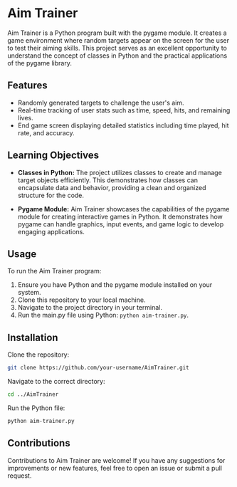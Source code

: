 # Aim Trainer

Aim Trainer is a Python program built with the pygame module. It creates a game environment where random targets appear on the screen for the user to test their aiming skills. This project serves as an excellent opportunity to understand the concept of classes in Python and the practical applications of the pygame library.

## Features
- Randomly generated targets to challenge the user's aim.
- Real-time tracking of user stats such as time, speed, hits, and remaining lives.
- End game screen displaying detailed statistics including time played, hit rate, and accuracy.

## Learning Objectives
- **Classes in Python:** The project utilizes classes to create and manage target objects efficiently. This demonstrates how classes can encapsulate data and behavior, providing a clean and organized structure for the code.
  
- **Pygame Module:** Aim Trainer showcases the capabilities of the pygame module for creating interactive games in Python. It demonstrates how pygame can handle graphics, input events, and game logic to develop engaging applications.

## Usage
To run the Aim Trainer program:
1. Ensure you have Python and the pygame module installed on your system.
2. Clone this repository to your local machine.
3. Navigate to the project directory in your terminal.
4. Run the main.py file using Python: `python aim-trainer.py`.

## Installation

Clone the repository:
   ```bash
   git clone https://github.com/your-username/AimTrainer.git
   ```
Navigate to the correct directory:
   ```bash
   cd ../AimTrainer
   ```
Run the Python file:
   ```bash
   python aim-trainer.py
   ```


## Contributions
Contributions to Aim Trainer are welcome! If you have any suggestions for improvements or new features, feel free to open an issue or submit a pull request.
